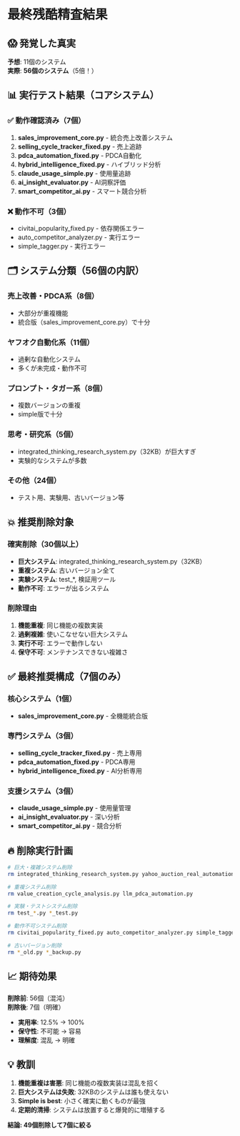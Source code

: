 # 最終残酷精査結果

## 😱 発覚した真実

**予想**: 11個のシステム  
**実際**: **56個のシステム**（5倍！）

## 📊 実行テスト結果（コアシステム）

### ✅ 動作確認済み（7個）
1. **sales_improvement_core.py** - 統合売上改善システム
2. **selling_cycle_tracker_fixed.py** - 売上追跡
3. **pdca_automation_fixed.py** - PDCA自動化
4. **hybrid_intelligence_fixed.py** - ハイブリッド分析
5. **claude_usage_simple.py** - 使用量追跡
6. **ai_insight_evaluator.py** - AI洞察評価
7. **smart_competitor_ai.py** - スマート競合分析

### ❌ 動作不可（3個）
- civitai_popularity_fixed.py - 依存関係エラー
- auto_competitor_analyzer.py - 実行エラー
- simple_tagger.py - 実行エラー

## 🗂️ システム分類（56個の内訳）

### 売上改善・PDCA系（8個）
- 大部分が重複機能
- 統合版（sales_improvement_core.py）で十分

### ヤフオク自動化系（11個）
- 過剰な自動化システム
- 多くが未完成・動作不可

### プロンプト・タガー系（8個）
- 複数バージョンの重複
- simple版で十分

### 思考・研究系（5個）
- integrated_thinking_research_system.py（32KB）が巨大すぎ
- 実験的なシステムが多数

### その他（24個）
- テスト用、実験用、古いバージョン等

## 💥 推奨削除対象

### 確実削除（30個以上）
- **巨大システム**: integrated_thinking_research_system.py（32KB）
- **重複システム**: 古いバージョン全て
- **実験システム**: test_*, 検証用ツール
- **動作不可**: エラーが出るシステム

### 削除理由
1. **機能重複**: 同じ機能の複数実装
2. **過剰複雑**: 使いこなせない巨大システム
3. **実行不可**: エラーで動作しない
4. **保守不可**: メンテナンスできない複雑さ

## ✅ 最終推奨構成（7個のみ）

### 核心システム（1個）
- **sales_improvement_core.py** - 全機能統合版

### 専門システム（3個）
- **selling_cycle_tracker_fixed.py** - 売上専用
- **pdca_automation_fixed.py** - PDCA専用
- **hybrid_intelligence_fixed.py** - AI分析専用

### 支援システム（3個）
- **claude_usage_simple.py** - 使用量管理
- **ai_insight_evaluator.py** - 深い分析
- **smart_competitor_ai.py** - 競合分析

## 🔥 削除実行計画

```bash
# 巨大・複雑システム削除
rm integrated_thinking_research_system.py yahoo_auction_real_automation.py

# 重複システム削除
rm value_creation_cycle_analysis.py llm_pdca_automation.py

# 実験・テストシステム削除
rm test_*.py *_test.py

# 動作不可システム削除
rm civitai_popularity_fixed.py auto_competitor_analyzer.py simple_tagger.py

# 古いバージョン削除
rm *_old.py *_backup.py
```

## 📈 期待効果

**削除前**: 56個（混沌）  
**削除後**: 7個（明確）

- **実用率**: 12.5% → 100%
- **保守性**: 不可能 → 容易
- **理解度**: 混乱 → 明確

## 💡 教訓

1. **機能重複は害悪**: 同じ機能の複数実装は混乱を招く
2. **巨大システムは失敗**: 32KBのシステムは誰も使えない
3. **Simple is best**: 小さく確実に動くものが最強
4. **定期的清掃**: システムは放置すると爆発的に増殖する

**結論: 49個削除して7個に絞る**